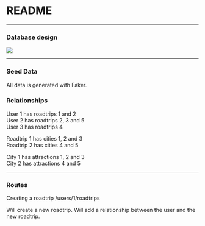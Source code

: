 # README

---
### Database design

![](http://i.imgur.com/IG1e807.png)

---
### Seed Data

All data is generated with Faker.

### Relationships

User 1 has roadtrips 1 and 2<br>
User 2 has roadtrips 2, 3 and 5<br>
User 3 has roadtrips 4

Roadtrip 1 has cities 1, 2 and 3<br>
Roadtrip 2 has cities 4 and 5

City 1 has attractions 1, 2 and 3<br>
City 2 has attractions 4 and 5

---
### Routes

Creating a roadtrip
  /users/1/roadtrips

  Will create a new roadtrip. Will add a relationship between the user and the new roadtrip.
